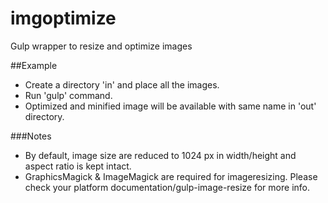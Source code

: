 # imgoptimize
Gulp wrapper to resize and optimize images

##Example
* Create a directory 'in' and place all the images.
* Run 'gulp' command.
* Optimized and minified image will be available with same name in 'out' directory.

###Notes
* By default, image size are reduced to 1024 px in width/height and aspect ratio is kept intact.
* GraphicsMagick & ImageMagick are required for imageresizing. Please check your platform documentation/gulp-image-resize for more info.
